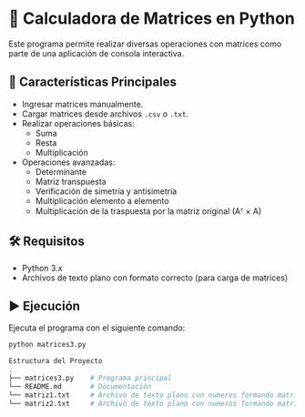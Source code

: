 # 🧮 Calculadora de Matrices en Python

Este programa permite realizar diversas operaciones con matrices como parte de una aplicación de consola interactiva.

## 📌 Características Principales

- Ingresar matrices manualmente.
- Cargar matrices desde archivos `.csv` o `.txt`.
- Realizar operaciones básicas:
  - Suma
  - Resta
  - Multiplicación
- Operaciones avanzadas:
  - Determinante
  - Matriz transpuesta
  - Verificación de simetría y antisimetría
  - Multiplicación elemento a elemento
  - Multiplicación de la traspuesta por la matriz original (Aᵀ × A)

## 🛠 Requisitos

- Python 3.x
- Archivos de texto plano con formato correcto (para carga de matrices)

## ▶️ Ejecución

Ejecuta el programa con el siguiente comando:

```bash
python matrices3.py

Estructura del Proyecto
.
├── matrices3.py    # Programa principal
└── README.md       # Documentación
└── matriz1.txt     # Archivo de texto plano con numeros formando matriz1
└── matriz2.txt     # Archivo de texto plano con numeros formando matriz2